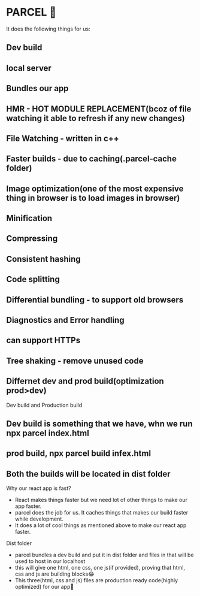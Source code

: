 # PARCEL 🚀

It does the following things for us:

## Dev build
## local server
## Bundles our app
## HMR - HOT MODULE REPLACEMENT(bcoz of file watching it able to refresh if any new changes)
## File Watching - written in c++
## Faster builds - due to caching(.parcel-cache folder)
## Image optimization(one of the most expensive thing in browser is to load images in browser)
## Minification
## Compressing
## Consistent hashing
## Code splitting
## Differential bundling - to support old browsers
## Diagnostics and Error handling
## can support HTTPs
## Tree shaking - remove unused code
## Differnet dev and prod build(optimization prod>dev)

Dev build and Production build
## Dev build is something that we have, whn we run npx parcel index.html
## prod build, npx parcel build infex.html
## Both the builds will be located in dist folder

Why our react app is fast?
- React makes things faster but we need lot of other things to make our app faster.
- parcel does the job for us. It caches things that makes our build faster while development.
- It does a lot of cool things as mentioned above to make our react app faster.

Dist folder
- parcel bundles a dev build and put it in dist folder and files in that will be used to host in our localhost
- this will give one html, one css, one js(if provided), proving that html, css and js are building blocks😂
- This three(html, css and js) files are production ready code(highly optimized) for our app🚀
